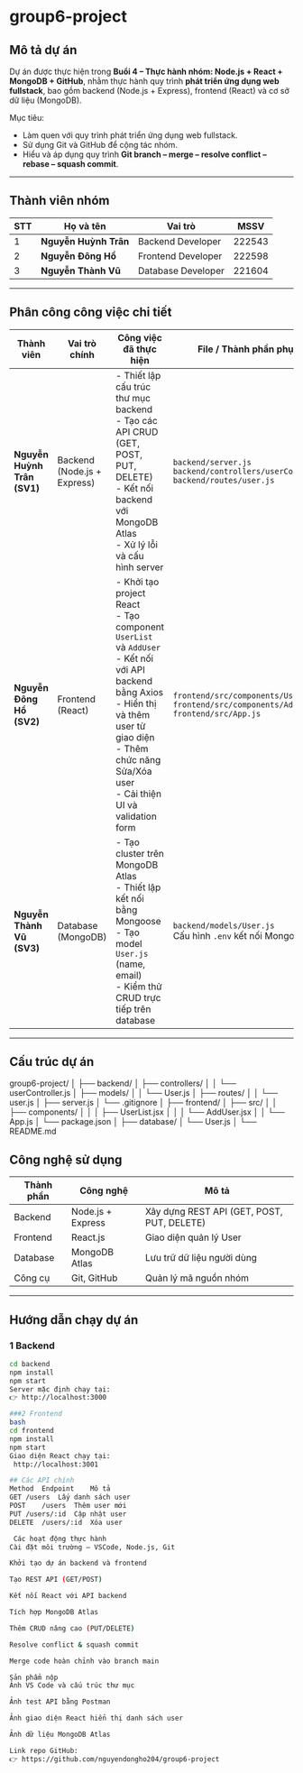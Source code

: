 # group6-project

##  Mô tả dự án
Dự án được thực hiện trong **Buổi 4 – Thực hành nhóm: Node.js + React + MongoDB + GitHub**, nhằm thực hành quy trình **phát triển ứng dụng web fullstack**, bao gồm backend (Node.js + Express), frontend (React) và cơ sở dữ liệu (MongoDB).

Mục tiêu:
- Làm quen với quy trình phát triển ứng dụng web fullstack.  
- Sử dụng Git và GitHub để cộng tác nhóm.  
- Hiểu và áp dụng quy trình **Git branch – merge – resolve conflict – rebase – squash commit**.  

---

##  Thành viên nhóm

| STT | Họ và tên | Vai trò | MSSV |
|-----|------------|----------|------|
| 1 | **Nguyễn Huỳnh Trân** | Backend Developer | 222543 |
| 2 | **Nguyễn Đông Hồ** | Frontend Developer | 222598 |
| 3 | **Nguyễn Thành Vũ** | Database Developer | 221604 |

---
##  Phân công công việc chi tiết

| Thành viên | Vai trò chính | Công việc đã thực hiện | File / Thành phần phụ trách |
|-------------|----------------|--------------------------|-------------------------------|
| **Nguyễn Huỳnh Trân (SV1)** | Backend (Node.js + Express) | - Thiết lập cấu trúc thư mục backend<br>- Tạo các API CRUD (GET, POST, PUT, DELETE)<br>- Kết nối backend với MongoDB Atlas<br>- Xử lý lỗi và cấu hình server | `backend/server.js`<br>`backend/controllers/userController.js`<br>`backend/routes/user.js` |
| **Nguyễn Đông Hồ (SV2)** | Frontend (React) | - Khởi tạo project React<br>- Tạo component `UserList` và `AddUser`<br>- Kết nối với API backend bằng Axios<br>- Hiển thị và thêm user từ giao diện<br>- Thêm chức năng Sửa/Xóa user<br>- Cải thiện UI và validation form | `frontend/src/components/UserList.jsx`<br>`frontend/src/components/AddUser.jsx`<br>`frontend/src/App.js` |
| **Nguyễn Thành Vũ (SV3)** | Database (MongoDB) | - Tạo cluster trên MongoDB Atlas<br>- Thiết lập kết nối bằng Mongoose<br>- Tạo model `User.js` (name, email)<br>- Kiểm thử CRUD trực tiếp trên database | `backend/models/User.js`<br>Cấu hình `.env` kết nối MongoDB |

---

##  Cấu trúc dự án

group6-project/
│
├── backend/
│ ├── controllers/
│ │ └── userController.js
│ ├── models/
│ │ └── User.js
│ ├── routes/
│ │ └── user.js
│ ├── server.js
│ └── .gitignore
│
├── frontend/
│ ├── src/
│ │ ├── components/
│ │ │ ├── UserList.jsx
│ │ │ └── AddUser.jsx
│ │ └── App.js
│ └── package.json
│
├── database/
│ └── User.js
│
└── README.md


## Công nghệ sử dụng

| Thành phần | Công nghệ | Mô tả |
|-------------|------------|------|
| Backend | Node.js + Express | Xây dựng REST API (GET, POST, PUT, DELETE) |
| Frontend | React.js | Giao diện quản lý User |
| Database | MongoDB Atlas | Lưu trữ dữ liệu người dùng |
| Công cụ | Git, GitHub | Quản lý mã nguồn nhóm |

---

##  Hướng dẫn chạy dự án

### 1 Backend
```bash
cd backend
npm install
npm start
Server mặc định chạy tại:
👉 http://localhost:3000

###2 Frontend
bash
cd frontend
npm install
npm start
Giao diện React chạy tại:
 http://localhost:3001

## Các API chính
Method	Endpoint	Mô tả
GET	/users	Lấy danh sách user
POST	/users	Thêm user mới
PUT	/users/:id	Cập nhật user
DELETE	/users/:id	Xóa user

 Các hoạt động thực hành
Cài đặt môi trường – VSCode, Node.js, Git

Khởi tạo dự án backend và frontend

Tạo REST API (GET/POST)

Kết nối React với API backend

Tích hợp MongoDB Atlas

Thêm CRUD nâng cao (PUT/DELETE)

Resolve conflict & squash commit

Merge code hoàn chỉnh vào branch main

Sản phẩm nộp
Ảnh VS Code và cấu trúc thư mục

Ảnh test API bằng Postman

Ảnh giao diện React hiển thị danh sách user

Ảnh dữ liệu MongoDB Atlas

Link repo GitHub:
👉 https://github.com/nguyendongho204/group6-project